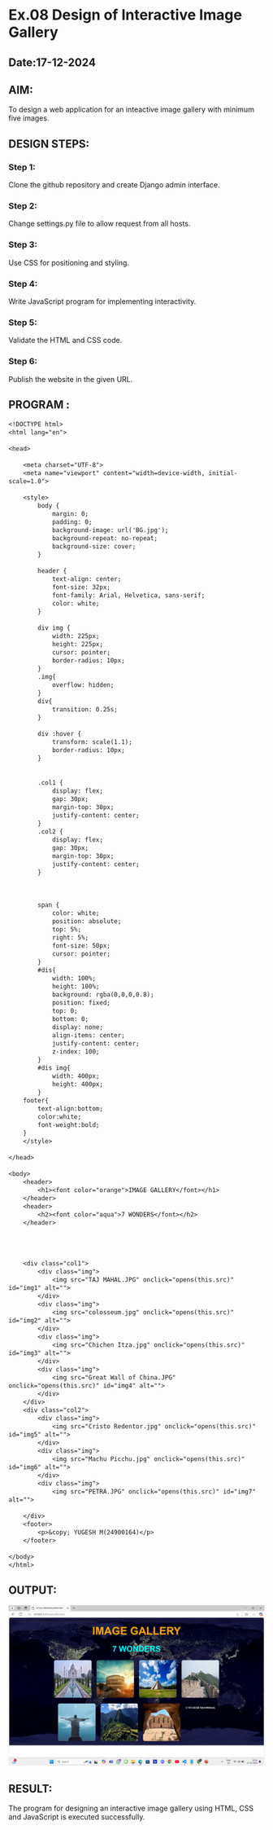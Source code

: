 # Ex.08 Design of Interactive Image Gallery
## Date:17-12-2024

## AIM:
To design a web application for an inteactive image gallery with minimum five images.

## DESIGN STEPS:

### Step 1:
Clone the github repository and create Django admin interface.

### Step 2:
Change settings.py file to allow request from all hosts.

### Step 3:
Use CSS for positioning and styling.

### Step 4:
Write JavaScript program for implementing interactivity.

### Step 5:
Validate the HTML and CSS code.

### Step 6:
Publish the website in the given URL.

## PROGRAM :
```
<!DOCTYPE html>
<html lang="en">

<head>

    <meta charset="UTF-8">
    <meta name="viewport" content="width=device-width, initial-scale=1.0">
   
    <style>
        body {
            margin: 0;
            padding: 0;
            background-image: url('BG.jpg');
            background-repeat: no-repeat;
            background-size: cover;
        }

        header {
            text-align: center;
            font-size: 32px;
            font-family: Arial, Helvetica, sans-serif;
            color: white;
        }

        div img {
            width: 225px;
            height: 225px;
            cursor: pointer;
            border-radius: 10px;
        }
        .img{
            overflow: hidden;
        }
        div{
            transition: 0.25s;
        }

        div :hover {
            transform: scale(1.1);
            border-radius: 10px;
        }
        
        
        .col1 {
            display: flex;
            gap: 30px;
            margin-top: 30px;
            justify-content: center;
        }
        .col2 {
            display: flex;
            gap: 30px;
            margin-top: 30px;
            justify-content: center;
        }

        

        span {
            color: white;
            position: absolute;
            top: 5%;
            right: 5%;
            font-size: 50px;
            cursor: pointer;
        }
        #dis{
            width: 100%;
            height: 100%;
            background: rgba(0,0,0,0.8);
            position: fixed;
            top: 0;
            bottom: 0;
            display: none;
            align-items: center;
            justify-content: center;
            z-index: 100;
        }
        #dis img{
            width: 400px;
            height: 400px;
        }
	footer{
		text-align:bottom;
		color:white;
		font-weight:bold;
	}
    </style>
    
</head>

<body>
    <header>
        <h1><font color="orange">IMAGE GALLERY</font></h1>
    </header>
    <header>
        <h2><font color="aqua">7 WONDERS</font></h2>
    </header>
    



    <div class="col1">
        <div class="img">
            <img src="TAJ MAHAL.JPG" onclick="opens(this.src)" id="img1" alt="">
        </div>
        <div class="img">
            <img src="colosseum.jpg" onclick="opens(this.src)" id="img2" alt="">
        </div>
        <div class="img">
            <img src="Chichen Itza.jpg" onclick="opens(this.src)" id="img3" alt="">
        </div>
        <div class="img">
            <img src="Great Wall of China.JPG" onclick="opens(this.src)" id="img4" alt="">
        </div>
    </div>
    <div class="col2">
        <div class="img">
            <img src="Cristo Redentor.jpg" onclick="opens(this.src)" id="img5" alt="">
        </div>
        <div class="img">
            <img src="Machu Picchu.jpg" onclick="opens(this.src)" id="img6" alt="">
        </div>
        <div class="img">
            <img src="PETRA.JPG" onclick="opens(this.src)" id="img7" alt="">
        
    </div>
    <footer>
        <p>&copy; YUGESH M(24900164)</p>
    </footer>
    
</body>
</html>

```
## OUTPUT:
![alt text](<Screenshot (104)-1.png>)

## RESULT:
The program for designing an interactive image gallery using HTML, CSS and JavaScript is executed successfully.
